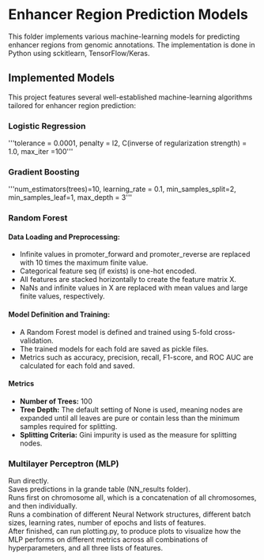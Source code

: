# Enhancer Region Prediction Models

This folder implements various machine-learning models for predicting enhancer regions from genomic annotations. 
The implementation is done in Python using sckitlearn, TensorFlow/Keras.

## Implemented Models 

This project features several well-established machine-learning algorithms tailored for enhancer region prediction: 
### Logistic Regression 
'''tolerance = 0.0001, penalty = l2, C(inverse of regularization strength) = 1.0, max_iter =100'''

### Gradient Boosting 
'''num_estimators(trees)=10, learning_rate = 0.1, min_samples_split=2, min_samples_leaf=1, max_depth = 3'''

### Random Forest 

#### Data Loading and Preprocessing:
 - Infinite values in promoter_forward and promoter_reverse are replaced with 10 times the maximum finite value.
 - Categorical feature seq (if exists) is one-hot encoded.
 - All features are stacked horizontally to create the feature matrix X.
 - NaNs and infinite values in X are replaced with mean values and large finite values, respectively.

#### Model Definition and Training:
 - A Random Forest model is defined and trained using 5-fold cross-validation.
 - The trained models for each fold are saved as pickle files.
 - Metrics such as accuracy, precision, recall, F1-score, and ROC AUC are calculated for each fold and saved.

#### Metrics
 - **Number of Trees:** 100
 - **Tree Depth:** The default setting of None is used, meaning nodes are expanded until all leaves are pure or contain less than the minimum samples required for splitting.
 - **Splitting Criteria:** Gini impurity is used as the measure for splitting nodes.

### Multilayer Perceptron (MLP) 
Run directly.  
Saves predictions in la grande table (NN_results folder).  
Runs first on chromosome all, which is a concatenation of all chromosomes, and then individually.  
Runs a combination of different Neural Network structures, different batch sizes, learning rates, number of epochs and lists of features.  
After finished, can run plotting.py, to produce plots to visualize how the MLP performs on different metrics across all combinations of hyperparameters, and all three lists of features.  

